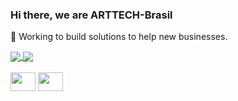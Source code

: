 ### Hi there, we are ARTTECH-Brasil

🌱 Working to build solutions to help new businesses.
<div>
  <a href="https://github.com/ARTTECH-BR">
    <img align="center" src="https://github-readme-stats.vercel.app/api?username=ARTTECH-BR&show_icons=true&theme=dark" />
  </a>
  <a href="https://github.com/ARTTECH-BR">
    <img align="center" src="https://github-readme-stats.vercel.app/api/top-langs/?username=ARTTECH-BR&show_icons=true&theme=dark" />
  </a>
</div>

<div style="display: inline_block"><br>
  <img height="30" width="40" src="https://cdn.jsdelivr.net/gh/devicons/devicon/icons/nextjs/nextjs-line.svg" />
  <img height="30" width="40" src="https://cdn.jsdelivr.net/gh/devicons/devicon/icons/nextjs/nextjs-line.svg" />
</div>


<!--
**ARTTECH-BR/ARTTECH-BR** is a ✨ _special_ ✨ repository because its `README.md` (this file) appears on your GitHub profile.

Here are some ideas to get you started:

- 🔭 I’m currently working on ...
- 🌱 I’m currently learning ...
- 👯 I’m looking to collaborate on ...
- 🤔 I’m looking for help with ...
- 💬 Ask me about ...
- 📫 How to reach me: ...
- 😄 Pronouns: ...
- ⚡ Fun fact: ...
-->
